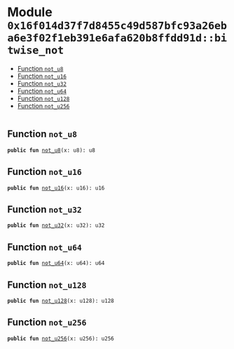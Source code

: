 
<a id="0x16f014d37f7d8455c49d587bfc93a26eba6e3f02f1eb391e6afa620b8ffdd91d_bitwise_not"></a>

# Module `0x16f014d37f7d8455c49d587bfc93a26eba6e3f02f1eb391e6afa620b8ffdd91d::bitwise_not`



-  [Function `not_u8`](#0x16f014d37f7d8455c49d587bfc93a26eba6e3f02f1eb391e6afa620b8ffdd91d_bitwise_not_not_u8)
-  [Function `not_u16`](#0x16f014d37f7d8455c49d587bfc93a26eba6e3f02f1eb391e6afa620b8ffdd91d_bitwise_not_not_u16)
-  [Function `not_u32`](#0x16f014d37f7d8455c49d587bfc93a26eba6e3f02f1eb391e6afa620b8ffdd91d_bitwise_not_not_u32)
-  [Function `not_u64`](#0x16f014d37f7d8455c49d587bfc93a26eba6e3f02f1eb391e6afa620b8ffdd91d_bitwise_not_not_u64)
-  [Function `not_u128`](#0x16f014d37f7d8455c49d587bfc93a26eba6e3f02f1eb391e6afa620b8ffdd91d_bitwise_not_not_u128)
-  [Function `not_u256`](#0x16f014d37f7d8455c49d587bfc93a26eba6e3f02f1eb391e6afa620b8ffdd91d_bitwise_not_not_u256)


<pre><code></code></pre>



<a id="0x16f014d37f7d8455c49d587bfc93a26eba6e3f02f1eb391e6afa620b8ffdd91d_bitwise_not_not_u8"></a>

## Function `not_u8`



<pre><code><b>public</b> <b>fun</b> <a href="bitwise.md#0x16f014d37f7d8455c49d587bfc93a26eba6e3f02f1eb391e6afa620b8ffdd91d_bitwise_not_not_u8">not_u8</a>(x: u8): u8
</code></pre>



<a id="0x16f014d37f7d8455c49d587bfc93a26eba6e3f02f1eb391e6afa620b8ffdd91d_bitwise_not_not_u16"></a>

## Function `not_u16`



<pre><code><b>public</b> <b>fun</b> <a href="bitwise.md#0x16f014d37f7d8455c49d587bfc93a26eba6e3f02f1eb391e6afa620b8ffdd91d_bitwise_not_not_u16">not_u16</a>(x: u16): u16
</code></pre>



<a id="0x16f014d37f7d8455c49d587bfc93a26eba6e3f02f1eb391e6afa620b8ffdd91d_bitwise_not_not_u32"></a>

## Function `not_u32`



<pre><code><b>public</b> <b>fun</b> <a href="bitwise.md#0x16f014d37f7d8455c49d587bfc93a26eba6e3f02f1eb391e6afa620b8ffdd91d_bitwise_not_not_u32">not_u32</a>(x: u32): u32
</code></pre>



<a id="0x16f014d37f7d8455c49d587bfc93a26eba6e3f02f1eb391e6afa620b8ffdd91d_bitwise_not_not_u64"></a>

## Function `not_u64`



<pre><code><b>public</b> <b>fun</b> <a href="bitwise.md#0x16f014d37f7d8455c49d587bfc93a26eba6e3f02f1eb391e6afa620b8ffdd91d_bitwise_not_not_u64">not_u64</a>(x: u64): u64
</code></pre>



<a id="0x16f014d37f7d8455c49d587bfc93a26eba6e3f02f1eb391e6afa620b8ffdd91d_bitwise_not_not_u128"></a>

## Function `not_u128`



<pre><code><b>public</b> <b>fun</b> <a href="bitwise.md#0x16f014d37f7d8455c49d587bfc93a26eba6e3f02f1eb391e6afa620b8ffdd91d_bitwise_not_not_u128">not_u128</a>(x: u128): u128
</code></pre>



<a id="0x16f014d37f7d8455c49d587bfc93a26eba6e3f02f1eb391e6afa620b8ffdd91d_bitwise_not_not_u256"></a>

## Function `not_u256`



<pre><code><b>public</b> <b>fun</b> <a href="bitwise.md#0x16f014d37f7d8455c49d587bfc93a26eba6e3f02f1eb391e6afa620b8ffdd91d_bitwise_not_not_u256">not_u256</a>(x: u256): u256
</code></pre>

